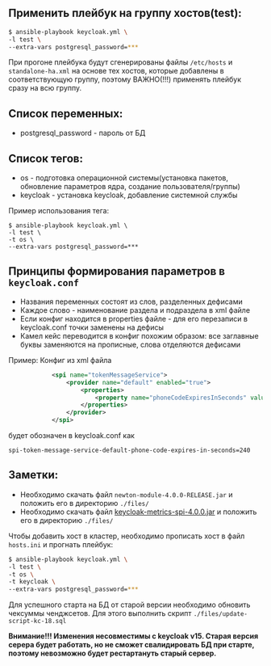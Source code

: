## Применить плейбук на группу хостов(test): 
```bash
$ ansible-playbook keycloak.yml \
-l test \
--extra-vars postgresql_password=***
```

При прогоне плейбука будут сгенерированы файлы `/etc/hosts` и `standalone-ha.xml` на основе тех хостов, которые добавлены в соответствующую группу, поэтому ВАЖНО(!!!) применять плейбук сразу на всю группу.

## Список переменных:
- postgresql_password - пароль от БД

## Список тегов:
- os - подготовка операционной системы(установка пакетов, обновление параметров ядра, создание пользователя/группы)
- keycloak - установка keycloak, добавление системной службы

Пример использования тега:
```shell
$ ansible-playbook keycloak.yml \
-l test \
-t os \
--extra-vars postgresql_password=***
```

## Принципы формирования параметров в `keycloak.conf`
- Названия переменных состоят из слов, разделенных дефисами
- Каждое слово - наименование раздела и подраздела в xml файле
- Если конфиг находится в properties файле - для его перезаписи в keycloak.conf точки заменены на дефисы
- Камел кейс переводится в конфиг похожим образом: все заглавные буквы заменяются на прописные, слова отделяются дефисами

Пример:
Конфиг из xml файла
```xml
            <spi name="tokenMessageService">
                <provider name="default" enabled="true">
                    <properties>
                        <property name="phoneCodeExpiresInSeconds" value="240"/>
		            </properties>
                </provider>
            </spi>
```
будет обозначен в keycloak.conf как
```properties
spi-token-message-service-default-phone-code-expires-in-seconds=240
```

## Заметки:
- Необходимо скачать файл `newton-module-4.0.0-RELEASE.jar` и положить его в директорию `./files/`
- Необходимо скачать файл [keycloak-metrics-spi-4.0.0.jar](https://github.com/aerogear/keycloak-metrics-spi/releases/download/3.0.0/keycloak-metrics-spi-3.0.0.jar) и положить его в директорию `./files/`

Чтобы добавить хост в кластер, необходимо прописать хост в файл `hosts.ini` и прогнать плейбук:
```bash
$ ansible-playbook keycloak.yml \
-l test \
-t os \
-t keycloak \
--extra-vars postgresql_password=***
```

Для успешного старта на БД от старой версии необходимо обновить чексуммы ченджсетов.
Для этого выполнить скрипт `./files/update-script-kc-18.sql` 

**Внимание!!! Изменения несовместимы с keycloak v15. Старая версия серера будет работать, но не сможет свалидировать БД при старте, поэтому невозможно будет рестартануть старый сервер.**
